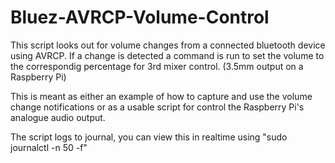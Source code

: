 # Bluez-AVRCP-Volume-Control

This script looks out for volume changes from a connected bluetooth device using AVRCP.
If a change is detected a command is run to set the volume to the correspondig percentage for 3rd mixer control. (3.5mm output on a Raspberry Pi)

This is meant as either an example of how to capture and use the volume change notifications or as a usable script for control the Raspberry Pi's analogue audio output.


The script logs to journal, you can view this in realtime using "sudo journalctl -n 50 -f"
